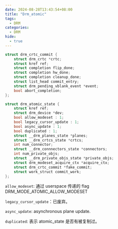 ```yaml
---
date: 2024-08-28T13:43:54+08:00
title: "Drm_atomic"
tags:
  - DRM
categories:
  - DRM
hide:
  - true
---
```


```c
struct drm_crtc_commit {
    struct drm_crtc *crtc;
    struct kref ref;
    struct completion flip_done;
    struct completion hw_done;
    struct completion cleanup_done;
    struct list_head commit_entry;
    struct drm_pending_vblank_event *event;
    bool abort_completion;
};
```

```c
struct drm_atomic_state {
    struct kref ref;
    struct drm_device *dev;
    bool allow_modeset : 1;
    bool legacy_cursor_update : 1;
    bool async_update : 1;
    bool duplicated : 1;
    struct __drm_planes_state *planes;
    struct __drm_crtcs_state *crtcs;
    int num_connector;
    struct __drm_connnectors_state *connectors;
    int num_private_objs;
    struct __drm_private_objs_state *private_objs;
    struct drm_modeset_acquire_ctx *acquire_ctx;
    struct drm_crtc_commit *fake_commit;
    struct work_struct commit_work;
};
```

`allow_modeset`: 通过 userspace 传递的 flag DRM_MODE_ATOMIC_ALLOW_MODESET

`legacy_cursor_update`：已废弃。

`async_update`: asynchronous plane update.

`duplicated`: 表示 atomic_state 是否有被复制过。
